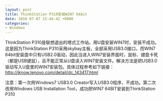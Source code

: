 ```yaml
---
layout: post
title: ThinkStation P310安装WIN7 64bit 
date: 2016-07-07 15:44:42 +0800
categories:
- Windows
---
```


ThinkStation P310是联想退出的塔式工作站。用U盘安装WIN7时，安装不成功。这是因为ThinkStation P310采用skybay主板，全部采用USB3.0接口，而WIN7 64bit安装盘中只有USB2.0驱动，因此当进入WIN7安装界面时，鼠标、键盘卡死（都是USB键鼠），且不能正常从U盘读入WIN7安装文件。解决方法是把USB3.0驱动写入U盘里的WIN7安装包。具体过程参考如下链接：http://iknow.lenovo.com/detail/dc_143417.html

注意：第一次用Windows7 USB3.0 Creator写入USB3.0程序，不成功。第二次改用Windows USB Installation Tool，成功把WIN7 64BIT安装到ThinkStation P310